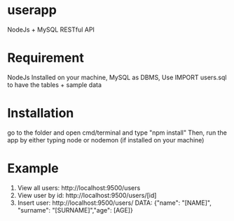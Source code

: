 # userapp
NodeJs + MySQL RESTful API

# Requirement
NodeJs Installed on your machine,
MySQL as DBMS,
Use IMPORT users.sql to have the tables + sample data

# Installation
go to the folder and open cmd/terminal and type "npm install"
Then, run the app by either typing node or nodemon (if installed on your machine)

# Example

1) View all users: http://localhost:9500/users
2) View user by id: http://localhost:9500/users/[id]
3) Insert user: http://localhost:9500/users/  DATA: {"name": "[NAME]", "surname": "[SURNAME]","age": [AGE]}
